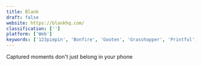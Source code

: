 ```yaml
---
title: Blank
draft: false 
website: https://blankhq.com/
classification: ['']
platform: ['Web']
keywords: ['123pimpin', 'Bonfire', 'Gooten', 'Grasshopper', 'Printful', 'PromoRepublic', 'RedBubble', 'Robo Wunderkind', 'UltraPress', 'Vacord Screen Printing', 'Zazzle', 'snapfish']
---
```

Captured moments don't just belong in your phone